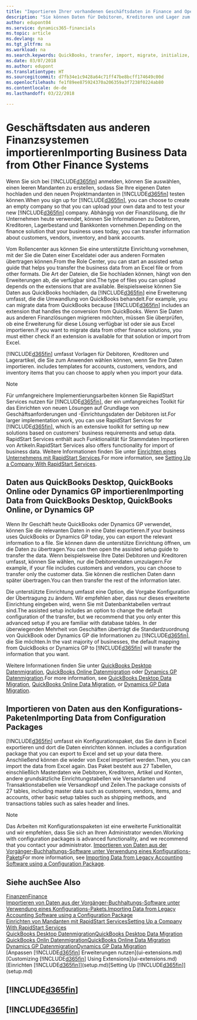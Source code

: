 ```yaml
---
title: "Importieren Ihrer vorhandenen Geschäftsdaten in Finance and Operations, Business edition | Microsoft Docs"
description: "Sie können Daten für Debitoren, Kreditoren und Lager zum Beispiel aus Excel oder QuickBooks oder Dynamics GP in Finance and Operations, Business edition migrieren."
author: edupont04
ms.service: dynamics365-financials
ms.topic: article
ms.devlang: na
ms.tgt_pltfrm: na
ms.workload: na
ms.search.keywords: QuickBooks, transfer, import, migrate, initialize, implement
ms.date: 03/07/2018
ms.author: edupont
ms.translationtype: HT
ms.sourcegitcommit: d7fb34e1c9428a64c71ff47be8bcff174649c00d
ms.openlocfilehash: fe1f89ee875924370a206359a3f7238f0224ab80
ms.contentlocale: de-de
ms.lasthandoff: 03/22/2018

---
```

# <a name="importing-business-data-from-other-finance-systems"></a><span data-ttu-id="e2a39-103">Geschäftsdaten aus anderen Finanzsystemen importieren</span><span class="sxs-lookup"><span data-stu-id="e2a39-103">Importing Business Data from Other Finance Systems</span></span>
<span data-ttu-id="e2a39-104">Wenn Sie sich bei [!INCLUDE[d365fin](includes/d365fin_md.md)] anmelden, können Sie auswählen, einen leeren Mandanten zu erstellen, sodass Sie Ihre eigenen Daten hochladen und den neuen Projektmandanten in [!INCLUDE[d365fin](includes/d365fin_md.md)] testen können.</span><span class="sxs-lookup"><span data-stu-id="e2a39-104">When you sign up for [!INCLUDE[d365fin](includes/d365fin_md.md)], you can choose to create an empty company so that you can upload your own data and to test your new [!INCLUDE[d365fin](includes/d365fin_md.md)] company.</span></span> <span data-ttu-id="e2a39-105">Abhängig von der Finanzlösung, die Ihr Unternehmen heute verwendet, können Sie Informationen zu Debitoren, Kreditoren, Lagerbestand und Bankkonten vornehmen.</span><span class="sxs-lookup"><span data-stu-id="e2a39-105">Depending on the finance solution that your business uses today, you can transfer information about customers, vendors, inventory, and bank accounts.</span></span>  

<span data-ttu-id="e2a39-106">Vom Rollencenter aus können Sie eine unterstützte Einrichtung vornehmen, mit der Sie die Daten einer Exceldatei oder aus anderen Formaten übertragen können.</span><span class="sxs-lookup"><span data-stu-id="e2a39-106">From the Role Center, you can start an assisted setup guide that helps you transfer the business data from an Excel file or from other formats.</span></span> <span data-ttu-id="e2a39-107">Die Art der Dateien, die Sie hochladen können, hängt von den Erweiterungen ab, die verfügbar sind.</span><span class="sxs-lookup"><span data-stu-id="e2a39-107">The type of files you can upload depends on the extensions that are available.</span></span> <span data-ttu-id="e2a39-108">Beispielsweise können Sie Daten aus QuickBooks hochladen, da [!INCLUDE[d365fin](includes/d365fin_md.md)] eine Erweiterung umfasst, die die Umwandlung von QuickBooks behandelt.</span><span class="sxs-lookup"><span data-stu-id="e2a39-108">For example, you can migrate data from QuickBooks because [!INCLUDE[d365fin](includes/d365fin_md.md)] includes an extension that handles the conversion from QuickBooks.</span></span> <span data-ttu-id="e2a39-109">Wenn Sie Daten aus anderen Finanzlösungen migrieren möchten, müssen Sie überprüfen, ob eine Erweiterung für diese Lösung verfügbar ist oder sie aus Excel importieren.</span><span class="sxs-lookup"><span data-stu-id="e2a39-109">If you want to migrate data from other finance solutions, you must either check if an extension is available for that solution or import from Excel.</span></span>  

[!INCLUDE[d365fin](includes/d365fin_md.md)]<span data-ttu-id="e2a39-110"> umfasst Vorlagen für Debitoren, Kreditoren und Lagerartikel, die Sie zum Anwenden wählen können, wenn Sie Ihre Daten importieren.</span><span class="sxs-lookup"><span data-stu-id="e2a39-110"> includes templates for accounts, customers, vendors, and inventory items that you can choose to apply when you import your data.</span></span>

> [!NOTE]  
> <span data-ttu-id="e2a39-111">Für umfangreichere Implementierungsarbeiten können Sie RapidStart Services nutzen für [!INCLUDE[d365fin](includes/d365fin_md.md)], der ein umfangreiches Toolkit für das Einrichten von neuen Lösungen auf Grundlage von Geschäftsanforderungen und -Einrichtungsdaten der Debitoren ist.</span><span class="sxs-lookup"><span data-stu-id="e2a39-111">For larger implementation work, you can use RapidStart Services for [!INCLUDE[d365fin](includes/d365fin_md.md)], which is an extensive toolkit for setting up new solutions based on customers' business requirements and setup data.</span></span> <span data-ttu-id="e2a39-112">RapidStart Services enthält auch Funktionalität für Stammdaten Importieren von Artikeln.</span><span class="sxs-lookup"><span data-stu-id="e2a39-112">RapidStart Services also offers functionality for import of business data.</span></span> <span data-ttu-id="e2a39-113">Weitere Informationen finden Sie unter [Einrichten eines Unternehmens mit RapidStart Services](admin-set-up-a-company-with-rapidstart.md).</span><span class="sxs-lookup"><span data-stu-id="e2a39-113">For more information, see [Setting Up a Company With RapidStart Services](admin-set-up-a-company-with-rapidstart.md).</span></span>  

## <a name="importing-data-from-quickbooks-desktop-quickbooks-online-or-dynamics-gp"></a><span data-ttu-id="e2a39-114">Daten aus QuickBooks Desktop, QuickBooks Online oder Dynamics GP importieren</span><span class="sxs-lookup"><span data-stu-id="e2a39-114">Importing Data from QuickBooks Desktop, QuickBooks Online, or Dynamics GP</span></span>
<span data-ttu-id="e2a39-115">Wenn Ihr Geschäft heute QuickBooks oder Dynamics GP verwendet, können Sie die relevanten Daten in eine Datei exportieren.</span><span class="sxs-lookup"><span data-stu-id="e2a39-115">If your business uses QuickBooks or Dynamics GP today, you can export the relevant information to a file.</span></span> <span data-ttu-id="e2a39-116">Sie können dann die unterstütze Einrichtung öffnen, um die Daten zu übertragen.</span><span class="sxs-lookup"><span data-stu-id="e2a39-116">You can then open the assisted setup guide to transfer the data.</span></span>
<span data-ttu-id="e2a39-117">Wenn beispielsweise Ihre Datei Debitoren und Kreditoren umfasst, können Sie wählen, nur die Debitorendaten umzulagern.</span><span class="sxs-lookup"><span data-stu-id="e2a39-117">For example, if your file includes customers and vendors, you can choose to transfer only the customer data.</span></span> <span data-ttu-id="e2a39-118">Sie können die restlichen Daten dann später übertragen.</span><span class="sxs-lookup"><span data-stu-id="e2a39-118">You can then transfer the rest of the information later.</span></span>  

<span data-ttu-id="e2a39-119">Die unterstützte Einrichtung umfasst eine Option, die Vorgabe Konfiguration der Übertragung zu ändern. Wir empfehlen aber, dass nur dieses erweiterte Einrichtung eingeben wird, wenn Sie mit Datenbanktabellen vertraut sind.</span><span class="sxs-lookup"><span data-stu-id="e2a39-119">The assisted setup includes an option to change the default configuration of the transfer, but we recommend that you only enter this advanced setup if you are familiar with database tables.</span></span> <span data-ttu-id="e2a39-120">In der überwiegenden Mehrheit von Geschäften überträgt die Standardzuordnung von QuickBook oder Dynamics GP die Informationen zu [!INCLUDE[d365fin](includes/d365fin_md.md)], die Sie möchten.</span><span class="sxs-lookup"><span data-stu-id="e2a39-120">In the vast majority of businesses, the default mapping from QuickBooks or Dynamics GP to [!INCLUDE[d365fin](includes/d365fin_md.md)] will transfer the information that you want.</span></span>  

<span data-ttu-id="e2a39-121">Weitere Informationen finden Sie unter [QuickBooks Desktop Datenmigration](ui-extensions-quickbooks-data-migration.md), [QuickBooks Online Datenmigration](ui-extensions-quickbooks-online-data-migration.md) oder [Dynamics GP Datenmigration](ui-extensions-dynamicsgp-data-migration.md).</span><span class="sxs-lookup"><span data-stu-id="e2a39-121">For more information, see [QuickBooks Desktop Data Migration](ui-extensions-quickbooks-data-migration.md), [QuickBooks Online Data Migration](ui-extensions-quickbooks-online-data-migration.md), or [Dynamics GP Data Migration](ui-extensions-dynamicsgp-data-migration.md).</span></span>  

## <a name="importing-data-from-configuration-packages"></a><span data-ttu-id="e2a39-122">Importieren von Daten aus den Konfigurations-Paketen</span><span class="sxs-lookup"><span data-stu-id="e2a39-122">Importing Data from Configuration Packages</span></span>
[!INCLUDE[d365fin](includes/d365fin_md.md)]<span data-ttu-id="e2a39-123"> umfasst ein Konfigurationspaket, das Sie dann in Excel exportieren und dort die Daten einrichten können.</span><span class="sxs-lookup"><span data-stu-id="e2a39-123"> includes a configuration package that you can export to Excel and set up your data there.</span></span> <span data-ttu-id="e2a39-124">Anschließend können die wieder von Excel importiert werden.</span><span class="sxs-lookup"><span data-stu-id="e2a39-124">Then, you can import the data from Excel again.</span></span> <span data-ttu-id="e2a39-125">Das Paket besteht aus 27 Tabellen, einschließlich Masterdaten wie Debitoren, Kreditoren, Artikel und Konten, andere grundsätzliche Einrichtungstabellen wie Versandarten und Transaktionstabellen wie Versandkopf und Zeilen.</span><span class="sxs-lookup"><span data-stu-id="e2a39-125">The package consists of 27 tables, including master data such as customers, vendors, items, and accounts, other basic setup tables such as shipping methods, and transactions tables such as sales header and lines.</span></span>  

> [!NOTE]  
>   <span data-ttu-id="e2a39-126">Das Arbeiten mit Konfigurationspaketen ist eine erweiterte Funktionalität und wir empfehlen, dass Sie sich an Ihren Administrator wenden.</span><span class="sxs-lookup"><span data-stu-id="e2a39-126">Working with configuration packages is advanced functionality, and we recommend that you contact your administrator.</span></span> <span data-ttu-id="e2a39-127">[Importieren von Daten aus der Vorgänger-Buchhaltungs-Software unter Verwendung eines Konfigurations-Pakets](across-import-data-configuration-packages.md)</span><span class="sxs-lookup"><span data-stu-id="e2a39-127">For more information, see [Importing Data from Legacy Accounting Software using a Configuration Package](across-import-data-configuration-packages.md).</span></span>  

## <a name="see-also"></a><span data-ttu-id="e2a39-128">Siehe auch</span><span class="sxs-lookup"><span data-stu-id="e2a39-128">See Also</span></span>
[<span data-ttu-id="e2a39-129">Finanzen</span><span class="sxs-lookup"><span data-stu-id="e2a39-129">Finance</span></span>](finance.md)  
[<span data-ttu-id="e2a39-130">Importieren von Daten aus der Vorgänger-Buchhaltungs-Software unter Verwendung eines Konfigurations-Pakets.</span><span class="sxs-lookup"><span data-stu-id="e2a39-130">Importing Data from Legacy Accounting Software using a Configuration Package</span></span>](across-import-data-configuration-packages.md)  
[<span data-ttu-id="e2a39-131">Einrichten von Mandanten mit RapidStart Services</span><span class="sxs-lookup"><span data-stu-id="e2a39-131">Setting Up a Company With RapidStart Services</span></span>](admin-set-up-a-company-with-rapidstart.md)  
[<span data-ttu-id="e2a39-132">QuickBooks Desktop Datenmigration</span><span class="sxs-lookup"><span data-stu-id="e2a39-132">QuickBooks Desktop Data Migration</span></span>](ui-extensions-quickbooks-data-migration.md)  
[<span data-ttu-id="e2a39-133">QuickBooks Onlin Datenmigration</span><span class="sxs-lookup"><span data-stu-id="e2a39-133">QuickBooks Online Data Migration</span></span>](ui-extensions-quickbooks-online-data-migration.md)  
[<span data-ttu-id="e2a39-134">Dynamics GP Datenmigration</span><span class="sxs-lookup"><span data-stu-id="e2a39-134">Dynamics GP Data Migration</span></span>](ui-extensions-dynamicsgp-data-migration.md)  
<span data-ttu-id="e2a39-135">[Anpassen [!INCLUDE[d365fin](includes/d365fin_md.md)] Erweiterungen nutzen](ui-extensions.md) </span><span class="sxs-lookup"><span data-stu-id="e2a39-135">[Customizing [!INCLUDE[d365fin](includes/d365fin_md.md)] Using Extensions](ui-extensions.md) </span></span>  
<span data-ttu-id="e2a39-136">[Einrichten [!INCLUDE[d365fin](includes/d365fin_md.md)]](setup.md)</span><span class="sxs-lookup"><span data-stu-id="e2a39-136">[Setting Up [!INCLUDE[d365fin](includes/d365fin_md.md)]](setup.md)</span></span>

## [!INCLUDE[d365fin](includes/free_trial_md.md)]  
## [!INCLUDE[d365fin](includes/training_link_md.md)]

